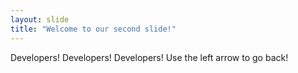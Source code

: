 ```yaml
---
layout: slide
title: "Welcome to our second slide!"
---
```

Developers! Developers! Developers!
Use the left arrow to go back!
